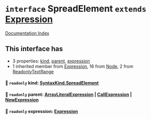 # `interface` SpreadElement `extends` [Expression](../interface.Expression/README.md)

[Documentation Index](../README.md)

## This interface has

- 3 properties:
[kind](#-readonly-kind-syntaxkindspreadelement),
[parent](#-readonly-parent-arrayliteralexpression--callexpression--newexpression),
[expression](#-readonly-expression-expression)
- 1 inherited member from [Expression](../interface.Expression/README.md), 16 from [Node](../interface.Node/README.md), 2 from [ReadonlyTextRange](../interface.ReadonlyTextRange/README.md)


#### 📄 `readonly` kind: [SyntaxKind.SpreadElement](../enum.SyntaxKind/README.md#spreadelement--230)



#### 📄 `readonly` parent: [ArrayLiteralExpression](../interface.ArrayLiteralExpression/README.md) | [CallExpression](../interface.CallExpression/README.md) | [NewExpression](../interface.NewExpression/README.md)



#### 📄 `readonly` expression: [Expression](../interface.Expression/README.md)



